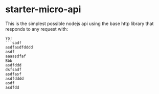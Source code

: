# starter-micro-api

This is the simplest possible nodejs api using the base http library that responds to any request with:   
```ddd
Yo! 
```sadf
asdfasdfdddd
asdf
aaaasdfaf
Bbb
asdfddd
dsfsadf
asdfasf
asdfdddd
asdf
asdfdd
